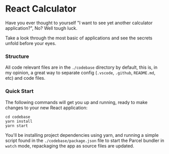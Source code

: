 # React Calculator

Have you ever thought to yourself "I want to see yet another calculator application?", No? Well tough luck.

Take a look through the most basic of applications and see the secrets unfold before your eyes.

### Structure
All code relevant files are in the `./codebase` directory by default, this is, in my opinion, a great way to separate config (`.vscode`, `.github`, `README.md`, etc) and code files.

### Quick Start
The following commands will get you up and running, ready to make changes to your new React application:

```
cd codebase
yarn install
yarn start
```

You'll be installing project dependencies using yarn, and running a simple script found in the `./codebase/package.json` file to start the Parcel bundler in `watch` mode, repackaging the app as source files are updated.
